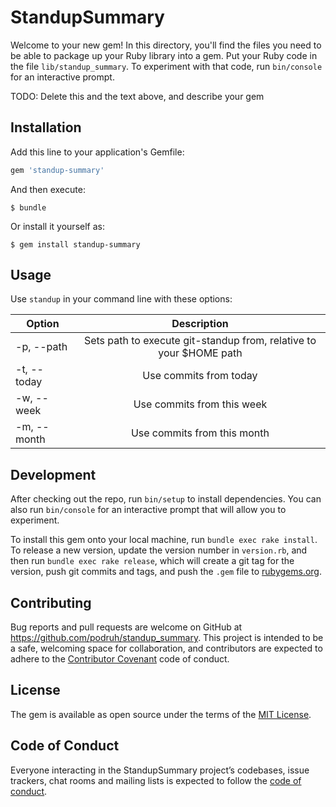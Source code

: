 # StandupSummary

Welcome to your new gem! In this directory, you'll find the files you need to be able to package up your Ruby library into a gem. Put your Ruby code in the file `lib/standup_summary`. To experiment with that code, run `bin/console` for an interactive prompt.

TODO: Delete this and the text above, and describe your gem

## Installation

Add this line to your application's Gemfile:

```ruby
gem 'standup-summary'
```

And then execute:

    $ bundle

Or install it yourself as:

    $ gem install standup-summary

## Usage
Use `standup` in your command line with these options:

| Option      |                             Description                            |
|-------------|:------------------------------------------------------------------:|
| -p, --path  | Sets path to execute git-standup from, relative to your $HOME path |
| -t, --today | Use commits from today                                             |
| -w, --week  | Use commits from this week                                         |
| -m, --month | Use commits from this month                                        |

## Development

After checking out the repo, run `bin/setup` to install dependencies. You can also run `bin/console` for an interactive prompt that will allow you to experiment.

To install this gem onto your local machine, run `bundle exec rake install`. To release a new version, update the version number in `version.rb`, and then run `bundle exec rake release`, which will create a git tag for the version, push git commits and tags, and push the `.gem` file to [rubygems.org](https://rubygems.org).

## Contributing

Bug reports and pull requests are welcome on GitHub at https://github.com/podruh/standup_summary. This project is intended to be a safe, welcoming space for collaboration, and contributors are expected to adhere to the [Contributor Covenant](http://contributor-covenant.org) code of conduct.

## License

The gem is available as open source under the terms of the [MIT License](https://opensource.org/licenses/MIT).

## Code of Conduct

Everyone interacting in the StandupSummary project’s codebases, issue trackers, chat rooms and mailing lists is expected to follow the [code of conduct](https://github.com/podruh/standup_summary/blob/master/CODE_OF_CONDUCT.md).
